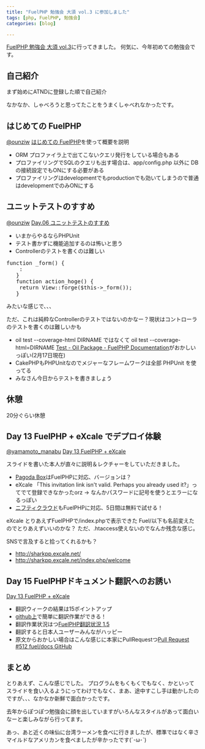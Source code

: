 ```yaml
---
title: "FuelPHP 勉強会 大須 vol.3 に参加しました"
tags: [php, FuelPHP, 勉強会]
categories: [blog]

---
```


[FuelPHP 勉強会 大須 vol.3][1]に行ってきました。 何気に、今年初めての勉強会です。

## 自己紹介

まず始めにATNDに登録した順で自己紹介

なかなか、しゃべろうと思ってたことをうまくしゃべれなかったです。

## はじめての FuelPHP

[@ounziw][2] [はじめての FuelPHP][3]を使って概要を説明

  * ORM プロファイラ上で出てこないクエリ発行をしている場合もある
  * プロファイリングでSQLのクエリも出す場合は、app/config.php 以外に DB の接続設定でもONにする必要がある
  * プロファイリングはdevelopmentでもproductionでも効いてしまうので普通はdevelopmentでのみONにする

## ユニットテストのすすめ

[@ounziw][2] [Day.06 ユニットテストのすすめ][4]

  * いまからやるならPHPUnit
  * テスト書かずに機能追加するのは怖いと思う
  * Controllerのテストを書くのは難しい

<pre>function _form() {
    :
   }
   function action_hoge() {
    return View::forge($this->_form());
   }
</pre>

みたいな感じで、、、

ただ、これは純粋なControllerのテストではないのかなー？現状はコントローラのテストを書くのは難しいかも

  * oil test --coverage-html DIRNAME ではなくて oil test --coverage-html=DIRNAME [Test - Oil Package - FuelPHP Documentation][5]がおかしいっぽい(2月17日現在)
  * CakePHPもPHPUnitなのでメジャーなフレームワークは全部 PHPUnit を使ってる
  * みなさん今日からテストを書きましょう

## 休憩

20分ぐらい休憩

## Day 13 FuelPHP + eXcale でデプロイ体験

[@yamamoto_manabu][6] [Day 13 FuelPHP + eXcale][7]

スライドを書いた本人が直々に説明＆レクチャーをしていただきました。

  * [Pagoda Box][8]はFuelPHPに対応、バージョンは？
  * eXcale 「This invitation link isn't valid. Perhaps you already used it?」ってでて登録できなかったorz → なんかパスワードに記号を使うとエラーになるっぽい
  * [ニフティクラウド][9]もFuelPHPに対応、5日間は無料で試せる！

eXcale とりあえずFuelPHPで/index.phpで表示できた Fuel/以下も名前変えたのでとりあえずいいのかな？ ただ、.htaccess使えないのでなんか残念な感じ。

SNSで言及すると拾ってくれるかも？

  * <http://sharkpp.excale.net/>
  * <http://sharkpp.excale.net/index.php/welcome>

## Day 15 FuelPHPドキュメント翻訳へのお誘い

[Day 13 FuelPHP + eXcale][10]

  * 翻訳ウィークの結果は15ポイントアップ
  * [github上][11]で簡単に翻訳作業ができる！
  * 翻訳作業状況はつ[FuelPHP翻訳状況 1.5][12]
  * 翻訳すると日本人ユーザーみんながハッピー
  * 原文からおかしい場合はこんな感じに本家にPullRequestつ[Pull Request #512 fuel/docs GitHub][13]

## まとめ

とりあえず、こんな感じでした。 プログラムをもくもくでもなく、かといってスライドを食い入るようにってわけでもなく、まあ、途中すこし手は動かしたのですが、、、なかなか新鮮で面白かったです。

去年からぽつぽつ勉強会に顔を出していますがいろんなスタイルがあって面白いなーと楽しみながら行ってます。

あっ、あと近くの味仙に台湾ラーメンを食べに行きましたが、標準ではなく辛さマイルドなアメリカンを食べましたが辛かったです(´･ω･\`)

 [1]: http://atnd.org/events/36476
 [2]: https://twitter.com/ounziw
 [3]: http://www.slideshare.net/akagisho/fuelphp-13573981
 [4]: http://ounziw.com/2012/12/06/phpunit/
 [5]: http://fuelphp.com/docs/packages/oil/test.html
 [6]: https://twitter.com/yamamoto_manabu
 [7]: http://yamamoto.phpapps.jp/2012/12/13/6/
 [8]: https://pagodabox.com/
 [9]: http://cloud.nifty.com/
 [10]: http://pneskin2.nekoget.com/press/?p=1044
 [11]: https://github.com/NEKOGET/FuelPHP_docs_jp/
 [12]: https://docs.google.com/spreadsheet/ccc?key=0ArwGmfmveOhNdE9fU1BlNTNpNVVnaWJEaUVPbzgwQ0E#gid=2
 [13]: https://github.com/fuel/docs/pull/512